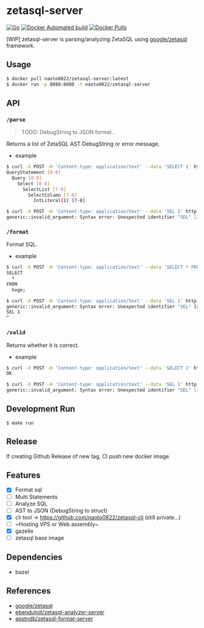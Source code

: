 # zetasql-server

[![Go](https://github.com/naoto0822/zetasql-server/actions/workflows/go.yml/badge.svg)](https://github.com/naoto0822/zetasql-server/actions/workflows/go.yml)
[![Docker Automated build](https://img.shields.io/docker/automated/naoto0822/zetasql-server.svg?style=flat-square)](https://hub.docker.com/r/naoto0822/zetasql-server/)
[![Docker Pulls](https://img.shields.io/docker/pulls/naoto0822/zetasql-server.svg?style=flat-square)](https://hub.docker.com/r/naoto0822/zetasql-server/)

[WIP] zetasql-server is parsing/analyzing ZetaSQL using [google/zetasql](https://github.com/google/zetasql) framework.

## Usage

```sh
$ docker pull naoto0822/zetasql-server:latest
$ docker run -p 8080:8080 -t naoto0822/zetasql-server
```

## API

### `/parse`

> TODO: DebugString to JSON format...

Returns a list of ZetaSQL AST DebugString or error message.

- example
```sh
$ curl -X POST -H 'Content-type: application/text' --data 'SELECT 1' http://localhost:8080/parse
QueryStatement [0-8]
  Query [0-8]
    Select [0-8]
      SelectList [7-8]
        SelectColumn [7-8]
          IntLiteral(1) [7-8]

$ curl -X POST -H 'Content-type: application/text' --data 'SEL 1' http://localhost:8080/parse
generic::invalid_argument: Syntax error: Unexpected identifier "SEL" [zetasql.ErrorLocation] { line: 1 column: 1 }
```

### `/format`

Format SQL.

- example
```sh
$ curl -X POST -H 'Content-type: application/text' --data 'SELECT * FROM hoge' http://localhost:8080/format
SELECT
  *
FROM
  hoge;

$ curl -X POST -H 'Content-type: application/text' --data 'SEL 1' http://localhost:8080/format
generic::invalid_argument: Syntax error: Unexpected identifier "SEL" [at 1:1]
SEL 1
^
```

### `/valid`

Returns whether it is correct.

- example
```sh
$ curl -X POST -H 'Content-type: application/text' --data 'SELECT 1' http://localhost:8080/valid
OK

$ curl -X POST -H 'Content-type: application/text' --data 'SEL 1' http://localhost:8080/valid
generic::invalid_argument: Syntax error: Unexpected identifier "SEL" [zetasql.ErrorLocation] { line: 1 column: 1 }
```

## Development Run

```
$ make run
```

## Release

If creating Github Release of new tag, CI push new docker image.

## Features

- [x] Format sql
- [ ] Multi Statements
- [ ] Analyze SQL
- [ ] AST to JSON (DebugString to struct)
- [x] cli tool -> https://github.com/naoto0822/zetasql-cli (still private...)
- [ ] ~Hosting VPS or Web assembly~
- [x] gazelle
- [ ] zetasql base image

## Dependencies

- bazel

## References

- [google/zetasql](https://github.com/google/zetasql)
- [ebendutoit/zetasql-analyzer-server](https://github.com/ebendutoit/zetasql-analyzer-server)
- [apstndb/zetasql-format-server](https://github.com/apstndb/zetasql-format-server)
